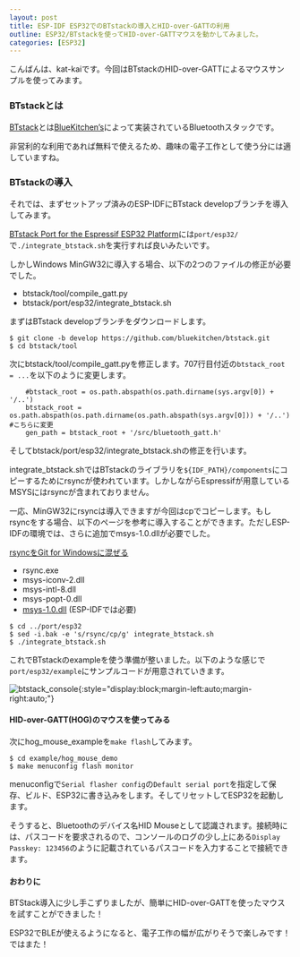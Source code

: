 ```yaml
---
layout: post
title: ESP-IDF ESP32でのBTstackの導入とHID-over-GATTの利用
outline: ESP32/BTstackを使ってHID-over-GATTマウスを動かしてみました。
categories: [ESP32]
---
```


こんばんは、kat-kaiです。今回はBTstackのHID-over-GATTによるマウスサンプルを使ってみます。

### BTstackとは
[BTstack](https://github.com/bluekitchen/btstack)とは[BlueKitchen’s](http://bluekitchen-gmbh.com/)によって実装されているBluetoothスタックです。

非営利的な利用であれば無料で使えるため、趣味の電子工作として使う分には適していますね。

### BTstackの導入
それでは、まずセットアップ済みのESP-IDFにBTstack developブランチを導入してみます。

[BTstack Port for the Espressif ESP32 Platform](https://github.com/bluekitchen/btstack/tree/develop/port/esp32)には```port/esp32/```で```./integrate_btstack.sh```を実行すれば良いみたいです。

しかしWindows MinGW32に導入する場合、以下の2つのファイルの修正が必要でした。
- btstack/tool/compile_gatt.py
- btstack/port/esp32/integrate_btstack.sh


まずはBTstack developブランチをダウンロードします。
```
$ git clone -b develop https://github.com/bluekitchen/btstack.git
$ cd btstack/tool
```

次にbtstack/tool/compile_gatt.pyを修正します。707行目付近の```btstack_root = ...```を以下のように変更します。

```
    #btstack_root = os.path.abspath(os.path.dirname(sys.argv[0]) + '/..')
    btstack_root = os.path.abspath(os.path.dirname(os.path.abspath(sys.argv[0])) + '/..') #こちらに変更
    gen_path = btstack_root + '/src/bluetooth_gatt.h'
```


そしてbtstack/port/esp32/integrate_btstack.shの修正を行います。

integrate_btstack.shではBTstackのライブラリを```${IDF_PATH}/components```にコピーするためにrsyncが使われています。しかしながらEspressifが用意しているMSYSにはrsyncが含まれておりません。

一応、MinGW32にrsyncは導入できますが今回はcpでコピーします。もしrsyncをする場合、以下のページを参考に導入することができます。ただしESP-IDFの環境では、さらに追加でmsys-1.0.dllが必要でした。

[rsyncをGit for Windowsに混ぜる](https://hail2u.net/blog/software/install-rsync-to-git-for-windows.html)
- rsync.exe
- msys-iconv-2.dll
- msys-intl-8.dll
- msys-popt-0.dll
- [msys-1.0.dll](https://sourceforge.net/projects/mingw/files/MSYS/Base/msys-core/msys-1.0.19-1/) (ESP-IDFでは必要)



```
$ cd ../port/esp32
$ sed -i.bak -e 's/rsync/cp/g' integrate_btstack.sh
$ ./integrate_btstack.sh
```

これでBTstackのexampleを使う準備が整いました。以下のような感じで```port/esp32/example```にサンプルコードが用意されていきます。

![btstack_console](https://kat-kai.github.io/images/2017-10-04_btstack_console.png){:style="display:block;margin-left:auto;margin-right:auto;"}

#### HID-over-GATT(HOG)のマウスを使ってみる

次にhog_mouse_exampleを```make flash```してみます。

```
$ cd example/hog_mouse_demo
$ make menuconfig flash monitor
```

menuconfigで```Serial flasher config```の```Default serial port```を指定して保存、ビルド、ESP32に書き込みをします。そしてリセットしてESP32を起動します。

そうすると、Bluetoothのデバイス名HID Mouseとして認識されます。接続時には、パスコードを要求されるので、コンソールのログの少し上にある```Display Passkey: 123456```のように記載されているパスコードを入力することで接続できます。

#### おわりに
BTStack導入に少し手こずりましたが、簡単にHID-over-GATTを使ったマウスを試すことができました！

ESP32でBLEが使えるようになると、電子工作の幅が広がりそうで楽しみです！ではまた！
